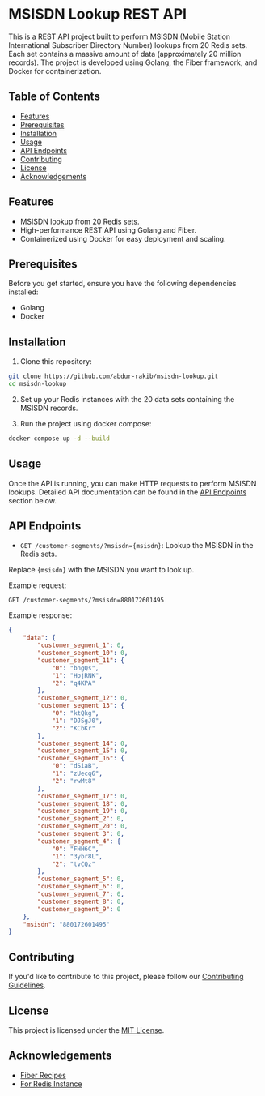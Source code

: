 # MSISDN Lookup REST API

This is a REST API project built to perform MSISDN (Mobile Station International Subscriber Directory Number) lookups from 20 Redis sets. Each set contains a massive amount of data (approximately 20 million records). The project is developed using Golang, the Fiber framework, and Docker for containerization.

## Table of Contents

- [Features](#features)
- [Prerequisites](#prerequisites)
- [Installation](#installation)
- [Usage](#usage)
- [API Endpoints](#api-endpoints)
- [Contributing](#contributing)
- [License](#license)
- [Acknowledgements](#acknowledgements)

## Features

- MSISDN lookup from 20 Redis sets.
- High-performance REST API using Golang and Fiber.
- Containerized using Docker for easy deployment and scaling.

## Prerequisites

Before you get started, ensure you have the following dependencies installed:

- Golang
- Docker

## Installation

1. Clone this repository:

```bash
git clone https://github.com/abdur-rakib/msisdn-lookup.git
cd msisdn-lookup
```

2. Set up your Redis instances with the 20 data sets containing the MSISDN records.

3. Run the project using docker compose:

```bash
docker compose up -d --build 
```

## Usage

Once the API is running, you can make HTTP requests to perform MSISDN lookups. Detailed API documentation can be found in the [API Endpoints](#api-endpoints) section below.

## API Endpoints

- `GET /customer-segments/?msisdn={msisdn}`: Lookup the MSISDN in the Redis sets.

Replace `{msisdn}` with the MSISDN you want to look up.

Example request:

```http
GET /customer-segments/?msisdn=880172601495
```

Example response:

```json
{
    "data": {
        "customer_segment_1": 0,
        "customer_segment_10": 0,
        "customer_segment_11": {
            "0": "bngQs",
            "1": "HojRNK",
            "2": "q4KPA"
        },
        "customer_segment_12": 0,
        "customer_segment_13": {
            "0": "ktQkg",
            "1": "DJSgJ0",
            "2": "KCbKr"
        },
        "customer_segment_14": 0,
        "customer_segment_15": 0,
        "customer_segment_16": {
            "0": "dSiaB",
            "1": "zUecq6",
            "2": "rwMt8"
        },
        "customer_segment_17": 0,
        "customer_segment_18": 0,
        "customer_segment_19": 0,
        "customer_segment_2": 0,
        "customer_segment_20": 0,
        "customer_segment_3": 0,
        "customer_segment_4": {
            "0": "FHH6C",
            "1": "3ybr8L",
            "2": "tvCQz"
        },
        "customer_segment_5": 0,
        "customer_segment_6": 0,
        "customer_segment_7": 0,
        "customer_segment_8": 0,
        "customer_segment_9": 0
    },
    "msisdn": "880172601495"
}
```

## Contributing

If you'd like to contribute to this project, please follow our [Contributing Guidelines](CONTRIBUTING.md).

## License

This project is licensed under the [MIT License](LICENSE).

## Acknowledgements

 - [Fiber Recipes](https://github.com/gofiber/recipes)
 - [For Redis Instance](https://github.com/a-h-abid/docker-commons)

